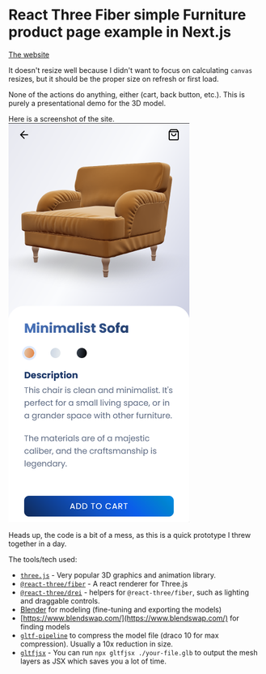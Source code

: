 # React Three Fiber simple Furniture product page example in Next.js

[The website](https://nextjs-react-three-fiber-furniture.vercel.app/)

It doesn't resize well because I didn't want to focus on calculating `canvas` resizes, but it should be the proper size on refresh or first load.

None of the actions do anything, either (cart, back button, etc.). This is purely a presentational demo for the 3D model.

Here is a screenshot of the site.
![](./react-three-furniture-mobile.png)

Heads up, the code is a bit of a mess, as this is a quick prototype I threw together in a day.

The tools/tech used:

- [`three.js`](https://github.com/mrdoob/three.js/) - Very popular 3D graphics and animation library.
- [`@react-three/fiber`](https://github.com/pmndrs/react-three-fiber) - A react renderer for Three.js
- [`@react-three/drei`](https://github.com/pmndrs/drei) - helpers for `@react-three/fiber`, such as lighting and draggable controls.
- [Blender](https://www.blender.org/) for modeling (fine-tuning and exporting the models)
- [https://www.blendswap.com/](https://www.blendswap.com/) for finding models
- [`gltf-pipeline`](https://github.com/CesiumGS/gltf-pipeline) to compress the model file (draco 10 for max compression). Usually a 10x reduction in size.
- [`gltfjsx`](https://github.com/pmndrs/gltfjsx) - You can run `npx gltfjsx ./your-file.glb` to output the mesh layers as JSX which saves you a lot of time.
